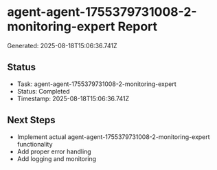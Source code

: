 # agent-agent-1755379731008-2-monitoring-expert Report

Generated: 2025-08-18T15:06:36.741Z

## Status
- Task: agent-agent-1755379731008-2-monitoring-expert
- Status: Completed
- Timestamp: 2025-08-18T15:06:36.741Z

## Next Steps
- Implement actual agent-agent-1755379731008-2-monitoring-expert functionality
- Add proper error handling
- Add logging and monitoring
